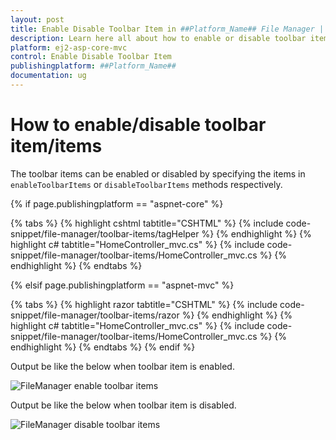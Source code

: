 ```yaml
---
layout: post
title: Enable Disable Toolbar Item in ##Platform_Name## File Manager | Syncfusion
description: Learn here all about how to enable or disable toolbar item in Syncfusion ##Platform_Name## File Manager component of Syncfusion Essential JS 2 and more.
platform: ej2-asp-core-mvc
control: Enable Disable Toolbar Item
publishingplatform: ##Platform_Name##
documentation: ug
---
```


# How to enable/disable toolbar item/items

The toolbar items can be enabled or disabled by specifying the items in `enableToolbarItems` or `disableToolbarItems` methods respectively.


{% if page.publishingplatform == "aspnet-core" %}

{% tabs %}
{% highlight cshtml tabtitle="CSHTML" %}
{% include code-snippet/file-manager/toolbar-items/tagHelper %}
{% endhighlight %}
{% highlight c# tabtitle="HomeController_mvc.cs" %}
{% include code-snippet/file-manager/toolbar-items/HomeController_mvc.cs %}
{% endhighlight %}
{% endtabs %}

{% elsif page.publishingplatform == "aspnet-mvc" %}

{% tabs %}
{% highlight razor tabtitle="CSHTML" %}
{% include code-snippet/file-manager/toolbar-items/razor %}
{% endhighlight %}
{% highlight c# tabtitle="HomeController_mvc.cs" %}
{% include code-snippet/file-manager/toolbar-items/HomeController_mvc.cs %}
{% endhighlight %}
{% endtabs %}
{% endif %}



Output be like the below when toolbar item is enabled.

![FileManager enable toolbar items ](../images/enable_toolbar_items.PNG)

Output be like the below when toolbar item is disabled.

![FileManager disable toolbar items ](../images/disable_toolbar_items.PNG)